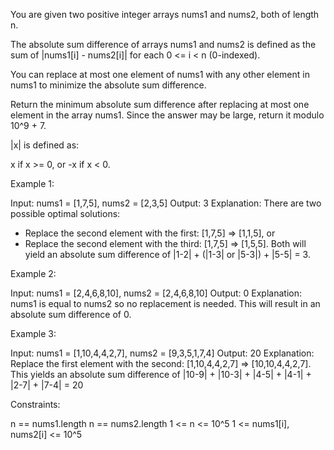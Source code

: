 You are given two positive integer arrays nums1 and nums2, both of length n.

The absolute sum difference of arrays nums1 and nums2 is defined as the sum
of |nums1[i] - nums2[i]| for each 0 <= i < n (0-indexed).

You can replace at most one element of nums1 with any other element in nums1
to minimize the absolute sum difference.

Return the minimum absolute sum difference after replacing at most one
element in the array nums1. Since the answer may be large, return it modulo
10^9 + 7.

|x| is defined as:


x if x >= 0, or
-x if x < 0.



Example 1:


Input: nums1 = [1,7,5], nums2 = [2,3,5]
Output: 3
Explanation: There are two possible optimal solutions:
- Replace the second element with the first: [1,7,5] => [1,1,5], or
- Replace the second element with the third: [1,7,5] => [1,5,5].
Both will yield an absolute sum difference of |1-2| + (|1-3| or |5-3|) +
|5-5| = 3.


Example 2:


Input: nums1 = [2,4,6,8,10], nums2 = [2,4,6,8,10]
Output: 0
Explanation: nums1 is equal to nums2 so no replacement is needed. This will
result in an 
absolute sum difference of 0.


Example 3:


Input: nums1 = [1,10,4,4,2,7], nums2 = [9,3,5,1,7,4]
Output: 20
Explanation: Replace the first element with the second: [1,10,4,4,2,7] =>
[10,10,4,4,2,7].
This yields an absolute sum difference of |10-9| + |10-3| + |4-5| + |4-1| +
|2-7| + |7-4| = 20



Constraints:


n == nums1.length
n == nums2.length
1 <= n <= 10^5
1 <= nums1[i], nums2[i] <= 10^5




